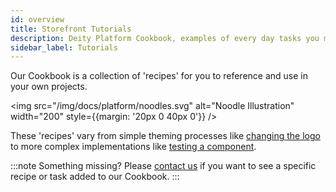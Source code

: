 ```yaml
---
id: overview
title: Storefront Tutorials
description: Deity Platform Cookbook, examples of every day tasks you might need to do when building your app.
sidebar_label: Tutorials
---
```


Our Cookbook is a collection of 'recipes' for you to reference and use in your own projects.

<img src="/img/docs/platform/noodles.svg" alt="Noodle Illustration" width="200" style={{margin: '20px 0 40px 0'}} />

These 'recipes' vary from simple theming processes like [changing the logo](./change-logo) to more complex implementations like [testing a component](./testing).

:::note Something missing?
Please [contact us](https://deity.com/contact) if you want to see a specific recipe or task added to our Cookbook.
:::

